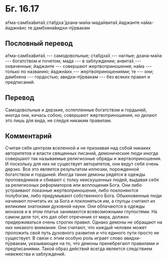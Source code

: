 # Бг. 16.17
а̄тма-самбха̄вита̄х̣ стабдха̄
дхана-ма̄на-мада̄нвита̄х̣
йаджанте на̄ма-йаджн̃аис те
дамбхена̄видхи-пӯрвакам
## Пословный перевод

а̄тма-самбха̄вита̄х̣ --- самодовольные; стабдха̄х̣ --- наглые; дхана-ма̄на ---
богатством и почетом; мада --- в заблуждении; анвита̄х̣ --- охваченные;
йаджанте --- совершают жертвоприношения; на̄ма --- только по названию;
йаджн̃аих̣ --- жертвоприношениями; те --- они; дамбхена --- гордостью;
авидхи-пӯрвакам --- без всяких правил и предписаний.

## Перевод

Самодовольные и дерзкие, ослепленные богатством и гордыней, иногда они,
кичась собою, совершают жертвоприношения, но делают это лишь для вида,
не следуя никаким правилам.

## Комментарий

Считая себя центром вселенной и не признавая над собой никаких
авторитетов и власти священных писаний, демонические люди иногда
совершают так называемые религиозные обряды и жертвоприношения. И
поскольку для них не существует авторитетов, они ведут себя очень
дерзко. Все это является результатом иллюзии, порожденной богатством и
гордыней. Иногда такие демоны рядятся в одежды проповедников и сбивают с
толку неискушенных людей, выдавая себя за религиозных реформаторов или
воплощения Бога. Они либо устраивают показные жертвоприношения, либо
поклоняются полубогам, либо придумывают собственного Бога. Обыкновенные
люди начинают почитать их за Бога и поклоняться им, а глупцы считают их
великими знатоками духовной науки. Они облачаются в одежды монахов и в
этом платье занимаются всевозможными глупостями. На самом деле тот, кто
дал обет отречения от мира, должен придерживаться очень строгих правил.
Однако демоны не обращают на них никакого внимания. Они считают, что
каждый человек может проложить свой путь духовного развития и что
единого пути просто не существует. В связи с этим особую роль играет
слово авидхи-пӯрвакам, указывающее на то, что демоны пренебрегают
правилами и предписаниями. Такой образ действий всегда является
следствием невежества и заблуждений.
